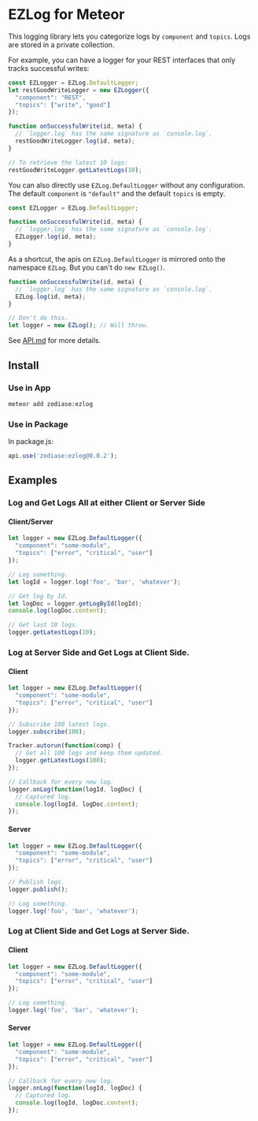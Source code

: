 EZLog for Meteor
================

This logging library lets you categorize logs by `component` and `topics`. Logs are stored in a private collection.

For example, you can have a logger for your REST interfaces that only tracks successful writes:
```JavaScript
const EZLogger = EZLog.DefaultLogger;
let restGoodWriteLogger = new EZLogger({
  "component": "REST",
  "topics": ["write", "good"]
});

function onSuccessfulWrite(id, meta) {
  // `logger.log` has the same signature as `console.log`.
  restGoodWriteLogger.log(id, meta);
}

// To retrieve the latest 10 logs:
restGoodWriteLogger.getLatestLogs(10);
```

You can also directly use `EZLog.DefaultLogger` without any configuration. The default `component` is `"default"` and the default `topics` is empty.
```JavaScript
const EZLogger = EZLog.DefaultLogger;

function onSuccessfulWrite(id, meta) {
  // `logger.log` has the same signature as `console.log`.
  EZLogger.log(id, meta);
}
```

As a shortcut, the apis on `EZLog.DefaultLogger` is mirrored onto the namespace `EZLog`. But you can't do `new EZLog()`.
```JavaScript
function onSuccessfulWrite(id, meta) {
  // `logger.log` has the same signature as `console.log`.
  EZLog.log(id, meta);
}

// Don't do this.
let logger = new EZLog(); // Will throw.
```

See [API.md](https://github.com/Zodiase/meteor-ezlog/blob/master/api.md) for more details.

## Install

### Use in App
```Bash
meteor add zodiase:ezlog
```

### Use in Package
In package.js:
```JavaScript
api.use('zodiase:ezlog@0.0.2');
```

## Examples

### Log and Get Logs All at either Client or Server Side
#### Client/Server
```JavaScript
let logger = new EZLog.DefaultLogger({
  "component": "some-module",
  "topics": ["error", "critical", "user"]
});

// Log something.
let logId = logger.log('foo', 'bar', 'whatever');

// Get log by Id.
let logDoc = logger.getLogById(logId);
console.log(logDoc.content);

// Get last 10 logs.
logger.getLatestLogs(10);
```

### Log at Server Side and Get Logs at Client Side.
#### Client
```JavaScript
let logger = new EZLog.DefaultLogger({
  "component": "some-module",
  "topics": ["error", "critical", "user"]
});

// Subscribe 100 latest logs.
logger.subscribe(100);

Tracker.autorun(function(comp) {
  // Get all 100 logs and keep them updated.
  logger.getLatestLogs(100);
});

// Callback for every new log.
logger.onLog(function(logId, logDoc) {
  // Captured log.
  console.log(logId, logDoc.content);
});
```

#### Server
```JavaScript
let logger = new EZLog.DefaultLogger({
  "component": "some-module",
  "topics": ["error", "critical", "user"]
});

// Publish logs.
logger.publish();

// Log something.
logger.log('foo', 'bar', 'whatever');
```

### Log at Client Side and Get Logs at Server Side.
#### Client
```JavaScript
let logger = new EZLog.DefaultLogger({
  "component": "some-module",
  "topics": ["error", "critical", "user"]
});

// Log something.
logger.log('foo', 'bar', 'whatever');
```

#### Server
```JavaScript
let logger = new EZLog.DefaultLogger({
  "component": "some-module",
  "topics": ["error", "critical", "user"]
});

// Callback for every new log.
logger.onLog(function(logId, logDoc) {
  // Captured log.
  console.log(logId, logDoc.content);
});
```
